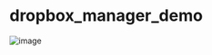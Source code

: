 # dropbox_manager_demo

![image](https://user-images.githubusercontent.com/92375121/234260520-1fbd228a-cb86-4271-8cd0-ae9997d80e57.png)
